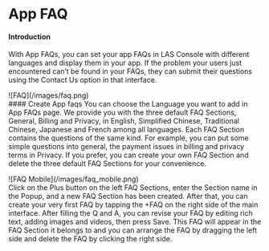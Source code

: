 # App FAQ
#### Introduction
With App FAQs, you can set your app FAQs in LAS Console with different languages and display them in your app. If the problem your users just encountered can’t be found in your FAQs, they can submit their questions using the Contact Us option in that interface.

<p class="image-wrapper">
	![FAQ](/images/faq.png)


<br />
#### Create App faqs
You can choose the Language you want to add in App FAQs page. We provide you with the three default FAQ Sections, General, Billing and Privacy, in English, Simplified Chinese, Traditional Chinese, Japanese and French among all languages. Each FAQ Section contains the questions of the same kind. For example, you can put some simple questions into general, the payment issues in billing and privacy terms in Privacy. If you prefer, you can create your own FAQ Section and delete the three default FAQ Sections for your convenience.

<p class="image-wrapper">
	![FAQ Mobile](/images/faq_mobile.png)

<br />
Click on the Plus button on the left FAQ Sections, enter the Section name in the Popup, and a new FAQ Section has been created. After that, you can create your very first FAQ by tapping the +FAQ on the right side of the main interface. After filling the Q and A, you can revise your FAQ by editing rich text, adding images and videos, then press Save. This FAQ will appear in the FAQ Section it belongs to and you can arrange the FAQ by dragging the left side and delete the FAQ by clicking the right side.
<br />
<br />
<br />
<br />
<br />